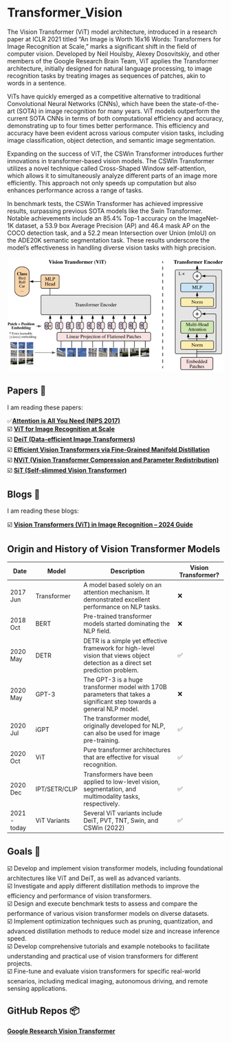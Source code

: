 # Transformer_Vision
The Vision Transformer (ViT) model architecture, introduced in a research paper at ICLR 2021 titled “An Image is Worth 16x16 Words: Transformers for Image Recognition at Scale,” marks a significant shift in the field of computer vision. Developed by Neil Houlsby, Alexey Dosovitskiy, and other members of the Google Research Brain Team, ViT applies the Transformer architecture, initially designed for natural language processing, to image recognition tasks by treating images as sequences of patches, akin to words in a sentence.

ViTs have quickly emerged as a competitive alternative to traditional Convolutional Neural Networks (CNNs), which have been the state-of-the-art (SOTA) in image recognition for many years. ViT models outperform the current SOTA CNNs in terms of both computational efficiency and accuracy, demonstrating up to four times better performance. This efficiency and accuracy have been evident across various computer vision tasks, including image classification, object detection, and semantic image segmentation.

Expanding on the success of ViT, the CSWin Transformer introduces further innovations in transformer-based vision models. The CSWin Transformer utilizes a novel technique called Cross-Shaped Window self-attention, which allows it to simultaneously analyze different parts of an image more efficiently. This approach not only speeds up computation but also enhances performance across a range of tasks.

In benchmark tests, the CSWin Transformer has achieved impressive results, surpassing previous SOTA models like the Swin Transformer. Notable achievements include an 85.4% Top-1 accuracy on the ImageNet-1K dataset, a 53.9 box Average Precision (AP) and 46.4 mask AP on the COCO detection task, and a 52.2 mean Intersection over Union (mIoU) on the ADE20K semantic segmentation task. These results underscore the model’s effectiveness in handling diverse vision tasks with high precision.

![Vision Transformer](assets/vision_transformer.png)

## Papers 📄
I am reading these papers:

✅[**Attention is All You Need (NIPS 2017)**](https://arxiv.org/abs/1706.03762) <br>
☑️ [**ViT for Image Recognition at Scale**](https://arxiv.org/abs/2010.11929) <br>
☑️ [**DeiT (Data-efficient Image Transformers)**](https://arxiv.org/abs/2012.12877) <br>
☑️ [**Efficient Vision Transformers via Fine-Grained Manifold Distillation**](https://arxiv.org/abs/2107.01378) <br>
☑️ [**NViT (Vision Transformer Compression and Parameter Redistribution)**](https://arxiv.org/abs/2110.04869) <br>
☑️ [**SiT (Self-slimmed Vision Transformer)**](https://arxiv.org/abs/2111.12624) <br>

## Blogs 📝
I am reading these blogs:

☑️ [**Vision Transformers (ViT) in Image Recognition – 2024 Guide**](https://viso.ai/deep-learning/vision-transformer-vit/) <br>


## Origin and History of Vision Transformer Models
| Date       | Model                | Description                                                                                                  | Vision Transformer? |
|------------|----------------------|--------------------------------------------------------------------------------------------------------------|---------------------|
| 2017 Jun   | Transformer           | A model based solely on an attention mechanism. It demonstrated excellent performance on NLP tasks.           | ❌                  |
| 2018 Oct   | BERT                  | Pre-trained transformer models started dominating the NLP field.                                              | ❌                  |
| 2020 May   | DETR                  | DETR is a simple yet effective framework for high-level vision that views object detection as a direct set prediction problem. | ✅                  |
| 2020 May   | GPT-3                 | The GPT-3 is a huge transformer model with 170B parameters that takes a significant step towards a general NLP model. | ❌                  |
| 2020 Jul   | iGPT                  | The transformer model, originally developed for NLP, can also be used for image pre-training.                 | ✅                  |
| 2020 Oct   | ViT                   | Pure transformer architectures that are effective for visual recognition.                                     | ✅                  |
| 2020 Dec   | IPT/SETR/CLIP         | Transformers have been applied to low-level vision, segmentation, and multimodality tasks, respectively.      | ✅                  |
| 2021 - today | ViT Variants        | Several ViT variants include DeiT, PVT, TNT, Swin, and CSWin (2022)                                           | ✅                  |


## Goals 🎯

☑️ Develop and implement vision transformer models, including foundational architectures like ViT and DeiT, as well as advanced variants. <br>
☑️ Investigate and apply different distillation methods to improve the efficiency and performance of vision transformers. <br>
☑️ Design and execute benchmark tests to assess and compare the performance of various vision transformer models on diverse datasets. <br>
☑️ Implement optimization techniques such as pruning, quantization, and advanced distillation methods to reduce model size and increase inference speed. <br>
☑️ Develop comprehensive tutorials and example notebooks to facilitate understanding and practical use of vision transformers for different projects. <br>
☑️ Fine-tune and evaluate vision transformers for specific real-world scenarios, including medical imaging, autonomous driving, and remote sensing applications. <br>

## GitHub Repos 📦

[**Google Research Vision Transformer**](https://github.com/google-research/vision_transformer)

